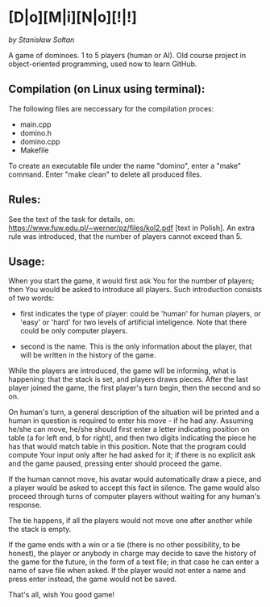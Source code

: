 # [D|o][M|i][N|o][!|!]
*by Stanisław Sołtan*

A game of dominoes. 1 to 5 players (human or AI). Old course project in object-oriented programming, used now to learn GitHub.

## Compilation (on Linux using terminal):

The following files are neccessary for the compilation proces:
- main.cpp
- domino.h
- domino.cpp
- Makefile

To create an executable file under the name "domino", enter a "make" command.
Enter "make clean" to delete all produced files.

## Rules:

See the text of the task for details, on: https://www.fuw.edu.pl/~werner/pz/files/kol2.pdf [text in Polish]. An
extra rule was introduced, that the number of players cannot exceed than 5.

## Usage:

When you start the game, it would first ask You for the number of players; then
You would be asked to introduce all players. Such introduction consists of two
words:

- first indicates the type of player: could be 'human' for human players, or
  'easy' or 'hard' for two levels of artificial inteligence. Note that there
could be only computer players.

- second is the name. This is the only information about the player, that will
  be written in the history of the game.

While the players are introduced, the game will be informing, what is
happening: that the stack is set, and players draws pieces. After the last
player joined the game, the first player's turn begin, then the second and so
on.

On human's turn, a general description of the situation will be printed and a
human in question is required to enter his move - if he had any. Assuming
he/she can move, he/she should first enter a letter indicating position on
table (a for left end, b for right), and then two digits indicating the piece
he has that would match table in this position. Note that the program could
compute Your input only after he had asked for it; if there is no explicit ask
and the game paused, pressing enter should proceed the game.

If the human cannot move, his avatar would automatically draw a piece, and a
player would be asked to accept this fact in silence. The game would also
proceed through turns of computer players without waiting for any human's
response.

The tie happens, if all the players would not move one after another while the
stack is empty.

If the game ends with a win or a tie (there is no other possibility, to be
honest), the player or anybody in charge may decide to save the history of the
game for the future, in the form of a text file; in that case he can enter a
name of save file when asked.  If the player would not enter a name and press
enter instead, the game would not be saved.

That's all, wish You good game!

